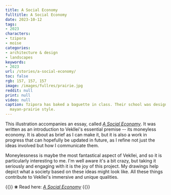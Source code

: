 ```yaml
---
title: A Social Economy
fulltitle: A Social Economy
date: 2023-10-12
tags:
- 2023
characters:
- tzipora
- moise
categories:
- architecture & design
- landscapes
keywords:
- 2023
url: /stories/a-social-economy/
toc: false
rgb: 157, 157, 157
image: /images/fullres/prairie.jpg
reddit: null
print: null
video: null
caption: Tzipora has baked a baguette in class. Their school was designed the revivalist
  mayan-prairie style.
---
```

This illustration accompanies an essay, called [*A Social Economy*](/social-economy/). It was written as an introduction to Vekllei's essential premise -- its moneyless economy. It is about as brief as I can make it, but it is also a work in progress that can hopefully be updated in future, as I refine not just the ideas involved but how I communicate them.

Moneylessness is maybe the most fantastical aspect of Vekllei, and so it is particularly interesting to me. I'm well aware it's a bit crazy, but taking it seriously and engaging with it is the joy of this project. My drawings help depict what a society based on these ideas might look like. All these things contribute to Vekllei's immersive and unique qualities.

{{<note>}}
❀ Read here: *[A Social Economy](/social-economy/)*
{{</note>}}